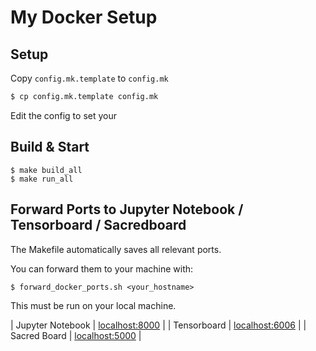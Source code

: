 # My Docker Setup


## Setup

Copy `config.mk.template` to `config.mk`

```bash
$ cp config.mk.template config.mk
```

Edit the config to set your

## Build & Start

```
$ make build_all
$ make run_all
```

## Forward Ports to Jupyter Notebook / Tensorboard / Sacredboard

The Makefile automatically saves all relevant ports.

You can forward them to your machine with:

```
$ forward_docker_ports.sh <your_hostname>
```

This must be run on your local machine.

| Jupyter Notebook  | [localhost:8000](http://localhost:8000/) |
| Tensorboard       | [localhost:6006](http://localhost:6006/) |
| Sacred Board      | [localhost:5000](http://localhost:5000/) |


